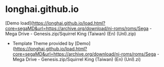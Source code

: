 # longhai.github.io
[Demo load](https://longhai.github.io/load.html?core=segaMD&url=https://archive.org/download/ni-roms/roms/Sega - Mega Drive - Genesis.zip/Squirrel King (Taiwan) (En) (Unl).zip)
- Template Theme provided by [Demo](https://longhai.github.io/load.html?core=segaMD&url=https://archive.org/download/ni-roms/roms/Sega - Mega Drive - Genesis.zip/Squirrel King (Taiwan) (En) (Unl).zi)

